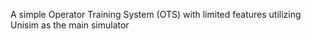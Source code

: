 A simple Operator Training System (OTS) with limited features utilizing Unisim as the main simulator
